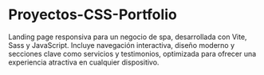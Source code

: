 # Proyectos-CSS-Portfolio
Landing page responsiva para un negocio de spa, desarrollada con Vite, Sass y JavaScript. Incluye navegación interactiva, diseño moderno y secciones clave como servicios y testimonios, optimizada para ofrecer una experiencia atractiva en cualquier dispositivo.
